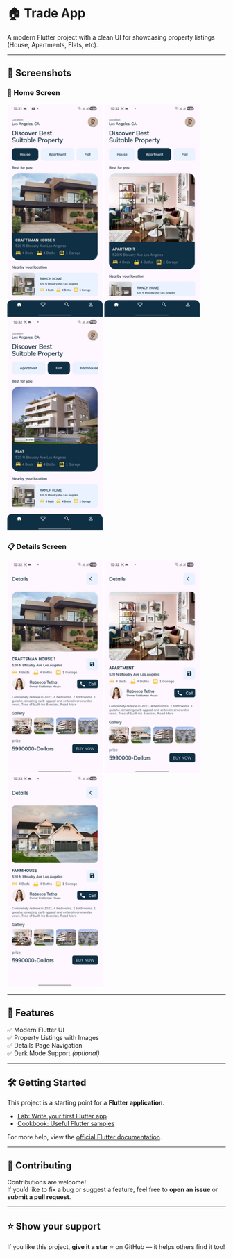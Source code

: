 # 🏠 Trade App  

A modern Flutter project with a clean UI for showcasing property listings (House, Apartments, Flats, etc).  

---

## 📱 Screenshots  

### 🏡 Home Screen  
<p float="left">
  <img src="screenshots/1.jpeg" alt="Home Screen 1" width="220"/>
  <img src="screenshots/2.jpeg" alt="Home Screen 2" width="220"/>
  <img src="screenshots/3.jpeg" alt="Home Screen 3" width="220"/>
</p>

### 📋 Details Screen  
<p float="left">
  <img src="screenshots/5.jpeg" alt="Details Screen 1" width="220"/>
  <img src="screenshots/6.jpeg" alt="Details Screen 2" width="220"/>
  <img src="screenshots/7.jpeg" alt="Details Screen 2" width="220"/>
</p>

---

## 🚀 Features  
✅ Modern Flutter UI  
✅ Property Listings with Images  
✅ Details Page Navigation  
✅ Dark Mode Support *(optional)*  

---

## 🛠️ Getting Started  

This project is a starting point for a **Flutter application**.  

- [Lab: Write your first Flutter app](https://docs.flutter.dev/get-started/codelab)  
- [Cookbook: Useful Flutter samples](https://docs.flutter.dev/cookbook)  

For more help, view the [official Flutter documentation](https://docs.flutter.dev/).  

---

## 🤝 Contributing  

Contributions are welcome!  
If you’d like to fix a bug or suggest a feature, feel free to **open an issue** or **submit a pull request**.  

---

## ⭐ Show your support  

If you like this project, **give it a star** ⭐ on GitHub — it helps others find it too!  
